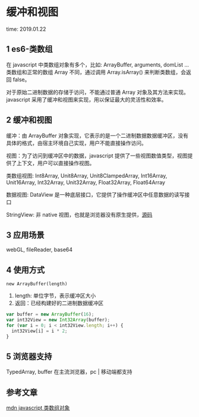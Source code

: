 # 缓冲和视图

time: 2019.01.22

## 1 es6-类数组

在 javascript 中类数组对象有多个，比如: ArrayBuffer, arguments, domList ...  
类数组和正常的数组 Array 不同，通过调用 Array.isArray() 来判断类数组，会返回 false。

对于原始二进制数据的存储于访问，不能通过普通 Array 对象及其方法来实现。  
javascript 采用了缓冲和视图来实现，用以保证最大的灵活性和效率。

## 2 缓冲和视图

缓冲：由 ArrayBuffer 对象实现，它表示的是一个二进制数据数据缓冲区，没有具体的格式，由宿主环境自己实现，用户不能直接操作访问。

视图：为了访问到缓冲区中的数据，javascript 提供了一些视图数值类型，视图提供了上下文，用户可以直接操作视图。

类数组视图: Int8Array, Unit8Array, Unit8ClampedArray, Int16Array, Unit16Array, Int32Array, Unit32Array, Float32Array, Float64Array

数据视图: DataView 是一种底层接口，它提供了操作缓冲区中任意数据的读写接口

StringView: 非 native 视图，也就是浏览器没有原生提供，[源码](https://github.com/madmurphy/stringview.js)

## 3 应用场景

webGL, fileReader, base64

## 4 使用方式

`new ArrayBuffer(length)`

1. length: 单位字节，表示缓冲区大小
2. 返回：已经构建好的二进制数据缓冲区

```javascript
var buffer = new ArrayBuffer(16);
var int32View = new Int32Array(buffer);
for (var i = 0; i < int32View.length; i++) {
  int32View[i] = i * 2;
}
```

## 5 浏览器支持

TypedArray, buffer 在主流浏览器，pc | 移动端都支持

## 参考文章

[mdn javascript 类数组对象](https://developer.mozilla.org/zh-CN/docs/Web/JavaScript/Typed_arrays)
